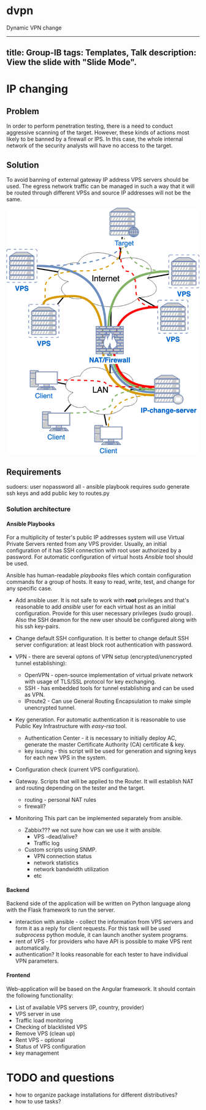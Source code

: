 # dvpn
Dynamic VPN change

---
title: Group-IB
tags: Templates, Talk
description: View the slide with "Slide Mode".
---

# IP changing

## Problem

In order to perform penetration testing, there is a need to conduct aggressive scanning of the target. However, these kinds of actions most likely to be banned by a firewall or IPS. In this case, the whole internal network of the security analysts will have no access to the target. 


## Solution

To avoid banning of external gateway IP address VPS servers should be used. The egress network traffic can be managed in such a way that it will be routed through different VPSs and source IP addresses will not be the same.

![](structure.png)

## Requirements

sudoers: user nopassword all - ansible playbook requires sudo
generate ssh keys and add public key to routes.py

### Solution architecture

#### Ansible Playbooks

For a multiplicity of tester's public IP addresses system will use Virtual Private Servers rented from any VPS provider. Usually, an initial configuration of it has SSH connection with root user authorized by a password. For automatic configuration of virtual hosts *Ansible* tool should be used. 

Ansible has human-readable *playbooks* files which contain configuration commands for a group of hosts. It easy to read, write, test, and change for any specific case.


* Add ansible user.
    It is not safe to work with **root** privileges and that's reasonable to add *ansible* user for each virtual host as an initial configuration. Provide for this user necessary privileges (sudo group). Also the SSH deamon for the new user should be configured along with his ssh key-pairs.

* Change default SSH configuration.
    It is better to change default SSH server configuration: at least block root authentication with password.

* VPN - there are several optons of VPN setup (encrypted/unencrypted tunnel establishing):
    * OpenVPN - open-source implementation of virtual private network with usage of TLS/SSL protocol for key exchanging. 
    * SSH - has embedded tools for tunnel establishing and can be used as VPN.
    * IProute2 - Can use General Routing Encapsulation to make simple unencrypted tunnel.

* Key generation.
    For automatic authentication it is reasonable to use Public Key Infrastructure with *easy-rsa* tool.
    * Authentication Center - it is necessary to initially deploy AC, generate the master Certificate Authority (CA) certificate & key.
    * key issuing - this script will be used for generation and signing keys for each new VPS in the system. 

* Configuration check (current VPS configuration).
    
* Gateway.
     Scripts that will be applied to the Router. It will establish NAT and routing depending on the tester and the target.
    * routing - personal NAT rules
    * firewall?
    
* Monitoring
    This part can be implemented separately from ansible.
    * Zabbix??? we not sure how can we use it with ansible.
        * VPS -dead/alive?
        * Traffic log
    * Custom scripts using SNMP.
        * VPN connection status
        * network statistics
        * network bandwidth utilization
        * etc 


#### Backend

Backend side of the application will be written on Python language along with the Flask framework to run the server. 

* interaction with ansible - collect the information from VPS servers and form it as a reply for client requests. For this task will be used *subprocess* python module, it can launch another system programs.
* rent of VPS - for providers who have API is possible to make VPS rent automatically.
* authentication? It looks reasonable for each tester to have individual VPN parameters. 


#### Frontend

Web-application will be based on the Angular framework. It should contain the following functionality:

* List of available VPS servers (IP, country, provider)
* VPS server in use
* Traffic load monitoring
* Checking of blacklisted VPS
* Remove VPS (clean up)
* Rent VPS - optional
* Status of VPS configuration
* key management


# TODO and questions

* how to organize package installations for different distributives?
* how to use tasks?

